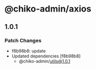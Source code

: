 # @chiko-admin/axios

## 1.0.1

### Patch Changes

- f8b98b8: update
- Updated dependencies [f8b98b8]
  - @chiko-admin/utils@1.0.1
